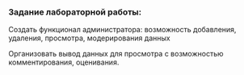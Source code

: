 ### Задание лабораторной работы: 
 Cоздать функционал администратора: возможность добавления, удаления, просмотра, модерирования данных
 
 Организовать вывод данных для просмотра с возможностью комментирования, оценивания.
